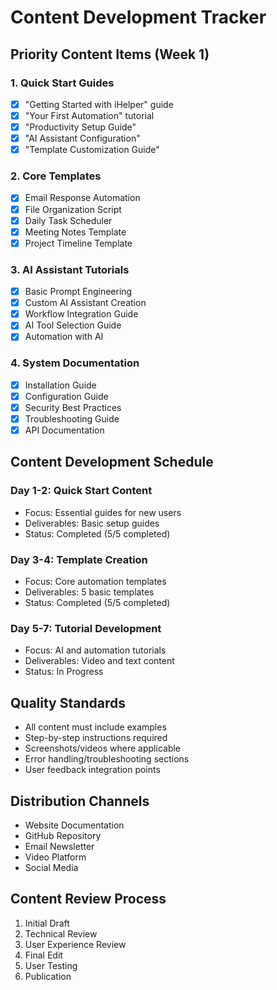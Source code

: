 # Content Development Tracker

## Priority Content Items (Week 1)

### 1. Quick Start Guides
- [x] "Getting Started with iHelper" guide
- [x] "Your First Automation" tutorial
- [x] "Productivity Setup Guide"
- [x] "AI Assistant Configuration"
- [x] "Template Customization Guide"

### 2. Core Templates
- [x] Email Response Automation
- [x] File Organization Script
- [x] Daily Task Scheduler
- [x] Meeting Notes Template
- [x] Project Timeline Template

### 3. AI Assistant Tutorials
- [x] Basic Prompt Engineering
- [x] Custom AI Assistant Creation
- [x] Workflow Integration Guide
- [x] AI Tool Selection Guide
- [x] Automation with AI

### 4. System Documentation
- [x] Installation Guide
- [x] Configuration Guide
- [x] Security Best Practices
- [x] Troubleshooting Guide
- [x] API Documentation

## Content Development Schedule

### Day 1-2: Quick Start Content
- Focus: Essential guides for new users
- Deliverables: Basic setup guides
- Status: Completed (5/5 completed)

### Day 3-4: Template Creation
- Focus: Core automation templates
- Deliverables: 5 basic templates
- Status: Completed (5/5 completed)

### Day 5-7: Tutorial Development
- Focus: AI and automation tutorials
- Deliverables: Video and text content
- Status: In Progress

## Quality Standards
- All content must include examples
- Step-by-step instructions required
- Screenshots/videos where applicable
- Error handling/troubleshooting sections
- User feedback integration points

## Distribution Channels
- Website Documentation
- GitHub Repository
- Email Newsletter
- Video Platform
- Social Media

## Content Review Process
1. Initial Draft
2. Technical Review
3. User Experience Review
4. Final Edit
5. User Testing
6. Publication
